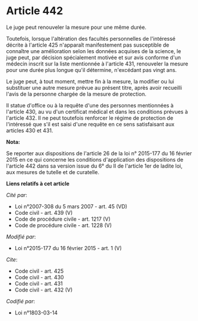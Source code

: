 # Article 442

Le juge peut renouveler la mesure pour une même durée. 

Toutefois, lorsque l'altération des facultés personnelles de l'intéressé décrite à l'article 425 n'apparaît manifestement pas
susceptible de connaître une amélioration selon les données acquises de la science, le juge peut, par décision spécialement
motivée et sur avis conforme  d'un médecin inscrit sur la liste mentionnée à l'article 431, renouveler la mesure pour une
durée plus longue qu'il détermine, n'excédant pas vingt ans. 

Le juge peut, à tout moment, mettre fin à la mesure, la modifier ou lui substituer une autre mesure prévue au présent titre,
après avoir recueilli l'avis de la personne chargée de la mesure de protection. 

Il statue d'office ou à la requête d'une des personnes mentionnées à l'article 430, au vu d'un certificat médical et dans les
conditions prévues à l'article 432. Il ne peut toutefois renforcer le régime de protection de l'intéressé que s'il est saisi
d'une requête en ce sens satisfaisant aux articles 430 et 431.

**Nota:**

Se reporter aux dispositions de l'article 26 de la loi n° 2015-177 du 16 février 2015 en ce qui concerne les conditions
d'application des dispositions de l'article 442 dans sa version issue du 6° du II de l'article 1er de ladite loi, aux mesures
de tutelle et de curatelle.

**Liens relatifs à cet article**

_Cité par_:

  - Loi n°2007-308 du 5 mars 2007 - art. 45 (VD)
  - Code civil - art. 439 (V)
  - Code de procédure civile - art. 1217 (V)
  - Code de procédure civile - art. 1228 (V)

_Modifié par_:

  - Loi n°2015-177 du 16 février 2015 - art. 1 (V)

_Cite_:

  - Code civil - art. 425
  - Code civil - art. 430
  - Code civil - art. 431
  - Code civil - art. 432 (V)

_Codifié par_:

  - Loi n°1803-03-14
